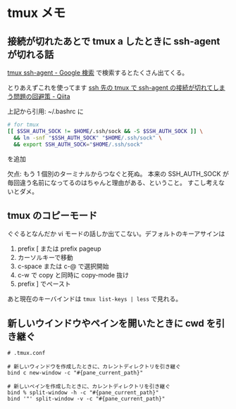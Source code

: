 # tmux メモ

## 接続が切れたあとで tmux a したときに ssh-agent が切れる話

[tmux ssh-agent - Google 検索](https://www.google.co.jp/search?hl=ja&q=tmux+ssh-agent&lr=lang_ja)
で検索するとたくさん出てくる。

とりあえずこれを使ってます
[ssh 先の tmux で ssh-agent の接続が切れてしまう問題の回避策 - Qiita](https://qiita.com/yamasaki-masahide/items/cbf57c07ff21b4100056)

上記から引用: ~/.bashrc に

```sh
# for tmux
[[ $SSH_AUTH_SOCK != $HOME/.ssh/sock && -S $SSH_AUTH_SOCK ]] \
  && ln -snf "$SSH_AUTH_SOCK" "$HOME/.ssh/sock" \
  && export SSH_AUTH_SOCK="$HOME/.ssh/sock"
```

を追加

欠点:
もう 1 個別のターミナルからつなぐと死ぬ。
本来の SSH_AUTH_SOCK が毎回違う名前になってるのはちゃんと理由がある、ということ。
すこし考えないとダメ。

## tmux のコピーモード

ぐぐるとなんだか vi モードの話しか出てこない。デフォルトのキーアサインは

1. prefix [ または prefix pageup
1. カーソルキーで移動
1. c-space または c-@ で選択開始
1. c-w で copy と同時に copy-mode 抜け
1. prefix ] でペースト

あと現在のキーバインドは
`tmux list-keys | less`
で見れる。

## 新しいウインドウやペインを開いたときに cwd を引き継ぐ

```config
# .tmux.conf

# 新しいウィンドウを作成したときに、カレントディレクトリを引き継ぐ
bind c new-window -c "#{pane_current_path}"

# 新しいペインを作成したときに、カレントディレクトリを引き継ぐ
bind % split-window -h -c "#{pane_current_path}"
bind '"' split-window -v -c "#{pane_current_path}"
```
